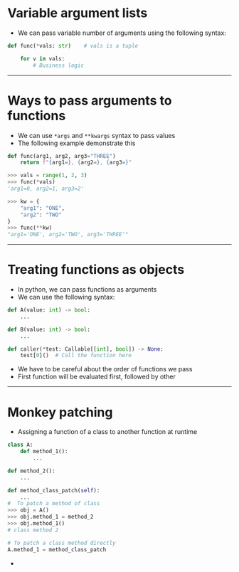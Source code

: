 # Variable argument lists
* We can pass variable number of arguments using the following syntax:
```python
def func(*vals: str)    # vals is a tuple

    for v in vals:
        # Business logic
```
---
# Ways to pass arguments to functions
* We can use `*args` and `**kwargs` syntax to pass values
* The following example demonstrate this
```python
def func(arg1, arg2, arg3="THREE")
    return f"{arg1=}, {arg2=}, {arg3=}"

>>> vals = range(1, 2, 3)
>>> func(*vals)
'arg1=0, arg2=1, arg3=2'

>>> kw = {
    "arg1": "ONE",
    "arg2": "TWO"
}
>>> func(**kw)
"arg1='ONE', arg2='TWO', arg3='THREE'"
```
---
# Treating functions as objects
* In python, we can pass functions as arguments
* We can use the following syntax:
```python
def A(value: int) -> bool:
    ...

def B(value: int) -> bool:
    ...

def caller(*test: Callable[[int], bool]) -> None:
    test[0]()  # Call the function here

```
* We have to be careful about the order of functions we pass
* First function will be evaluated first, followed by other
--- 
# Monkey patching
* Assigning a function of a class to another function at runtime
```python
class A:
    def method_1():
        ...

def method_2():
    ...

def method_class_patch(self):
    ...
#  To patch a method of class
>>> obj = A()
>>> obj.method_1 = method_2
>>> obj.method_1()
# class method 2

# To patch a class method directly
A.method_1 = method_class_patch
```
* 